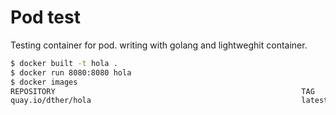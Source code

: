 # Pod test 

Testing container for pod. writing with golang and lightweghit container.

```bash
$ docker built -t hola .
$ docker run 8080:8080 hola
$ docker images
REPOSITORY                                                       TAG                 IMAGE ID            CREATED             SIZE
quay.io/dther/hola                                               latest              e8dd08ca564e        17 minutes ago      7.48MB

```

   
